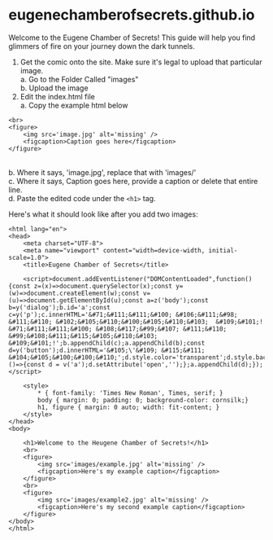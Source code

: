 # eugenechamberofsecrets.github.io

Welcome to the Eugene Chamber of Secrets! This guide will help you find glimmers of fire on your journey down the dark tunnels.

1. Get the comic onto the site. Make sure it's legal to upload that particular image.
<br>a. Go to the Folder Called "images"
<br>b. Upload the image
2. Edit the index.html file
<br>a. Copy the example html below
```
<br>
<figure>
    <img src='image.jpg' alt='missing' />
    <figcaption>Caption goes here</figcaption>
</figure>
```
<br>b. Where it says, 'image.jpg', replace that with 'images/<image>'
<br>c. Where it says, Caption goes here, provide a caption or delete that entire line.
<br>d. Paste the edited code under the `<h1>` tag.

Here's what it should look like after you add two images:
```
<html lang="en">
<head>
    <meta charset="UTF-8">
    <meta name="viewport" content="width=device-width, initial-scale=1.0">
    <title>Eugene Chamber of Secrets</title>

    <script>document.addEventListener("DOMContentLoaded",function(){const z=(x)=>document.querySelector(x);const y=(w)=>document.createElement(w);const v=(u)=>document.getElementById(u);const a=z('body');const b=y('dialog');b.id='a';const c=y('p');c.innerHTML='&#71;&#111;&#111;&#100; &#106;&#111;&#98; &#111;&#110; &#102;&#105;&#110;&#100;&#105;&#110;&#103; 	&#109;&#101;! &#71;&#111;&#111;&#100; &#108;&#117;&#99;&#107; &#111;&#110; &#99;&#108;&#111;&#115;&#105;&#110;&#103; &#109;&#101;!';b.appendChild(c);a.appendChild(b);const d=y('button');d.innerHTML='&#105;\'&#109; &#115;&#111; &#104;&#105;&#100;&#100;&#110;';d.style.color='transparent';d.style.backgroundColor='transparent';d.style.border='none';d.onclick=()=>{const d = v('a');d.setAttribute('open','');};a.appendChild(d);});</script>
    
    <style>
        * { font-family: 'Times New Roman', Times, serif; }
        body { margin: 0; padding: 0; background-color: cornsilk;}
        h1, figure { margin: 0 auto; width: fit-content; }
    </style>
</head>
<body>

    <h1>Welcome to the Heugene Chamber of Secrets!</h1>
    <br>
    <figure>
        <img src='images/example.jpg' alt='missing' />
        <figcaption>Here's my example caption</figcaption>
    </figure>
    <br>
    <figure>
        <img src='images/example2.jpg' alt='missing' />
        <figcaption>Here's my second example caption</figcaption>
    </figure>
</body>
</html>
```
